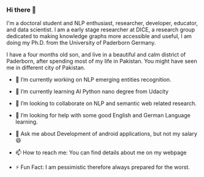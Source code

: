 ### Hi there 👋

<!--
**manzoorali29/manzoorali29** is a ✨ _special_ ✨ repository because its `README.md` (this file) appears on your GitHub profile.

Here are some ideas to get you started:


-->
I'm a doctoral student and NLP enthusiast, researcher, developer, educator, and data scientist. I am a early stage researcher at DICE, a research group dedicated to making knowledge graphs more accessible and useful, I am doing my Ph.D. from the University of Paderborn Germany.

I have a four months old son, and live in a beautiful and calm district of Paderborn, after spending most of my life in Pakistan. You might have seen me in different city of Pakistan.

- 🔭 I’m currently working on NLP emerging entities recognition.
- 🌱 I’m currently learning AI Python nano degree from Udacity
- 👯 I’m looking to collaborate on NLP and semantic web related research.
- 🤔 I’m looking for help with some good English and German Language learning.
- 💬 Ask me about Development of android applications, but not my salary 😄
- 📫 How to reach me: You can find details about me on my webpage

- ⚡ Fun Fact: I am pessimistic therefore always prepared for the worst. 
